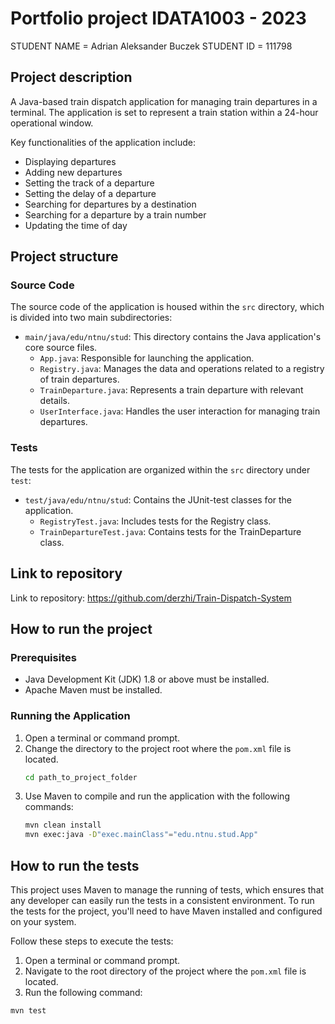 # Portfolio project IDATA1003 - 2023

STUDENT NAME = Adrian Aleksander Buczek
STUDENT ID = 111798

## Project description

A Java-based train dispatch application for managing train departures in a terminal.
The application is set to represent a train station within a 24-hour
operational window.

Key functionalities of the application include:

<ul>
    <li>Displaying departures</li>
    <li>Adding new departures</li>
    <li>Setting the track of a departure</li>
    <li>Setting the delay of a departure</li>
    <li>Searching for departures by a destination</li>
    <li>Searching for a departure by a train number</li>
    <li>Updating the time of day</li>
</ul>

## Project structure

### Source Code

The source code of the application is housed within the `src` directory, which is divided into two main subdirectories:

- `main/java/edu/ntnu/stud`: This directory contains the Java application's core source files.
    - `App.java`: Responsible for launching the application.
    - `Registry.java`: Manages the data and operations related to a registry of train departures.
    - `TrainDeparture.java`: Represents a train departure with relevant details.
    - `UserInterface.java`: Handles the user interaction for managing train departures.

### Tests

The tests for the application are organized within the `src` directory under `test`:

- `test/java/edu/ntnu/stud`: Contains the JUnit-test classes for the application.
    - `RegistryTest.java`: Includes tests for the Registry class.
    - `TrainDepartureTest.java`: Contains tests for the TrainDeparture class.

## Link to repository

Link to repository: https://github.com/derzhi/Train-Dispatch-System

## How to run the project

### Prerequisites

- Java Development Kit (JDK) 1.8 or above must be installed.
- Apache Maven must be installed.

### Running the Application

1. Open a terminal or command prompt.
2. Change the directory to the project root where the `pom.xml` file is located.
    ```sh
    cd path_to_project_folder
    ```
3. Use Maven to compile and run the application with the following commands:
    ```sh
    mvn clean install
    mvn exec:java -D"exec.mainClass"="edu.ntnu.stud.App"
    ```

## How to run the tests

This project uses Maven to manage the running of tests, which ensures that any developer can easily run the tests in a
consistent environment. To run the tests for the project, you'll need to have Maven installed and configured on your
system.

Follow these steps to execute the tests:

1. Open a terminal or command prompt.
2. Navigate to the root directory of the project where the `pom.xml` file is located.
3. Run the following command:

```bash
mvn test
```